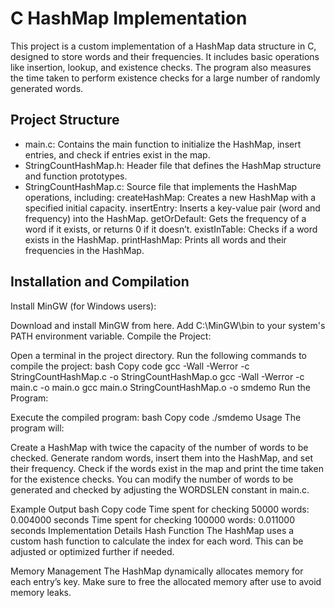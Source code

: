 # C HashMap Implementation
This project is a custom implementation of a HashMap data structure in C, designed to store words and their frequencies. It includes basic operations like insertion, lookup, and existence checks. The program also measures the time taken to perform existence checks for a large number of randomly generated words.

## Project Structure
- main.c: Contains the main function to initialize the HashMap, insert entries, and check if entries exist in the map.
- StringCountHashMap.h: Header file that defines the HashMap structure and function prototypes.
- StringCountHashMap.c: Source file that implements the HashMap operations, including:
createHashMap: Creates a new HashMap with a specified initial capacity.
insertEntry: Inserts a key-value pair (word and frequency) into the HashMap.
getOrDefault: Gets the frequency of a word if it exists, or returns 0 if it doesn’t.
existInTable: Checks if a word exists in the HashMap.
printHashMap: Prints all words and their frequencies in the HashMap.
## Installation and Compilation
Install MinGW (for Windows users):

Download and install MinGW from here.
Add C:\MinGW\bin to your system's PATH environment variable.
Compile the Project:

Open a terminal in the project directory.
Run the following commands to compile the project:
bash
Copy code
gcc -Wall -Werror -c StringCountHashMap.c -o StringCountHashMap.o
gcc -Wall -Werror -c main.c -o main.o
gcc main.o StringCountHashMap.o -o smdemo
Run the Program:

Execute the compiled program:
bash
Copy code
./smdemo
Usage
The program will:

Create a HashMap with twice the capacity of the number of words to be checked.
Generate random words, insert them into the HashMap, and set their frequency.
Check if the words exist in the map and print the time taken for the existence checks.
You can modify the number of words to be generated and checked by adjusting the WORDSLEN constant in main.c.

Example Output
bash
Copy code
Time spent for checking 50000 words: 0.004000 seconds
Time spent for checking 100000 words: 0.011000 seconds
Implementation Details
Hash Function
The HashMap uses a custom hash function to calculate the index for each word. This can be adjusted or optimized further if needed.

Memory Management
The HashMap dynamically allocates memory for each entry’s key. Make sure to free the allocated memory after use to avoid memory leaks.